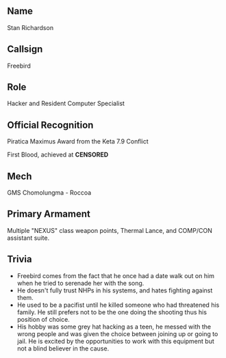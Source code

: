 ## Name
Stan Richardson

## Callsign
Freebird

## Role
Hacker and Resident Computer Specialist 

## Official Recognition
Piratica Maximus Award from the Keta 7.9 Conflict

First Blood, achieved at **CENSORED**

## Mech
GMS Chomolungma - Roccoa

## Primary Armament
Multiple "NEXUS" class weapon points, Thermal Lance, and COMP/CON assistant suite. 

## Trivia

* Freebird comes from the fact that he once had a date walk out on him when he tried to serenade her with the song.
* He doesn't fully trust NHPs in his systems, and hates fighting against them.
* He used to be a pacifist until he killed someone who had threatened his family. He still prefers not to be the one doing the shooting thus his position of choice.
* His hobby was some grey hat hacking as a teen, he messed with the wrong people and was given the choice between joining up or going to jail. He is excited by the opportunities to work with this equipment but not a blind believer in the cause.
